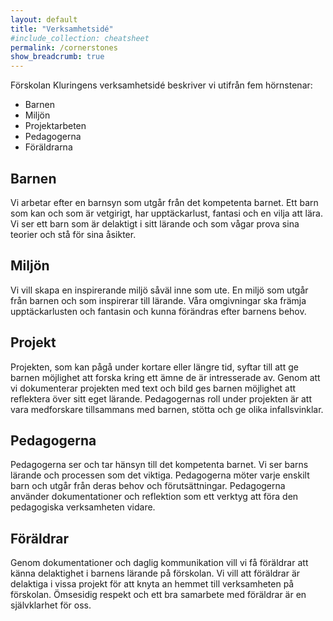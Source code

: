 ```yaml
---
layout: default
title: "Verksamhetsidé"
#include_collection: cheatsheet
permalink: /cornerstones
show_breadcrumb: true
---
```


Förskolan Kluringens verksamhetsidé beskriver vi utifrån fem hörnstenar:
* Barnen
* Miljön
* Projektarbeten
* Pedagogerna
* Föräldrarna

## Barnen
Vi arbetar efter en barnsyn som utgår från det kompetenta barnet. Ett barn som kan och som är vetgirigt, har upptäckarlust, fantasi och en vilja att lära. Vi ser ett barn som är delaktigt i sitt lärande och som vågar prova sina teorier och stå för sina åsikter.

## Miljön
Vi vill skapa en inspirerande miljö såväl inne som ute. En miljö som utgår från barnen och som inspirerar till lärande. Våra omgivningar ska främja upptäckarlusten och fantasin och kunna förändras efter barnens behov.

## Projekt
Projekten, som kan pågå under kortare eller längre tid, syftar till att ge barnen möjlighet att forska kring ett ämne de är intresserade av. Genom att vi dokumenterar projekten med text och bild ges barnen möjlighet att reflektera över sitt eget lärande. Pedagogernas roll under projekten är att vara medforskare tillsammans med barnen, stötta och ge olika infallsvinklar.

## Pedagogerna
Pedagogerna ser och tar hänsyn till det kompetenta barnet. Vi ser barns lärande och processen som det viktiga. Pedagogerna möter varje enskilt barn och utgår från deras behov och förutsättningar. Pedagogerna använder dokumentationer och reflektion som ett verktyg att föra den pedagogiska verksamheten vidare. 

## Föräldrar
Genom dokumentationer och daglig kommunikation vill vi få föräldrar att känna delaktighet i barnens lärande på förskolan. Vi vill att föräldrar är delaktiga i vissa projekt för att knyta an hemmet till verksamheten på förskolan. Ömsesidig respekt och ett bra samarbete med föräldrar är en självklarhet för oss. 